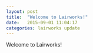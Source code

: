 ```yaml
---
layout: post
title:  "Welcome to Lairworks!"
date:   2015-09-01 11:04:17
categories: lairworks update
---
```

Welcome to Lairworks!
